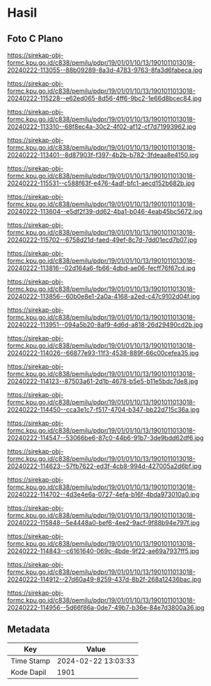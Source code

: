 # Hasil

## Foto C Plano

https://sirekap-obj-formc.kpu.go.id/c838/pemilu/pdpr/19/01/01/10/13/1901011013018-20240222-113055--88b09289-8a3d-4783-9763-8fa3d6fabeca.jpg

https://sirekap-obj-formc.kpu.go.id/c838/pemilu/pdpr/19/01/01/10/13/1901011013018-20240222-115228--e62ed065-8d56-4ff6-9bc2-1e66d8bcec84.jpg

https://sirekap-obj-formc.kpu.go.id/c838/pemilu/pdpr/19/01/01/10/13/1901011013018-20240222-113310--68f8ec4a-30c2-4f02-af12-cf7d71993962.jpg

https://sirekap-obj-formc.kpu.go.id/c838/pemilu/pdpr/19/01/01/10/13/1901011013018-20240222-113401--8d87903f-f397-4b2b-b782-3fdeaa8e4150.jpg

https://sirekap-obj-formc.kpu.go.id/c838/pemilu/pdpr/19/01/01/10/13/1901011013018-20240222-115531--c588f63f-e476-4adf-bfc1-aecd152b682b.jpg

https://sirekap-obj-formc.kpu.go.id/c838/pemilu/pdpr/19/01/01/10/13/1901011013018-20240222-113604--e5df2f39-dd62-4ba1-b046-4eab45bc5672.jpg

https://sirekap-obj-formc.kpu.go.id/c838/pemilu/pdpr/19/01/01/10/13/1901011013018-20240222-115702--6758d21d-faed-49ef-8c7d-7dd01ecd7b07.jpg

https://sirekap-obj-formc.kpu.go.id/c838/pemilu/pdpr/19/01/01/10/13/1901011013018-20240222-113816--02d164a6-fb66-4dbd-ae06-fecff76f67cd.jpg

https://sirekap-obj-formc.kpu.go.id/c838/pemilu/pdpr/19/01/01/10/13/1901011013018-20240222-113856--60b0e8e1-2a0a-4168-a2ed-c47c9102d04f.jpg

https://sirekap-obj-formc.kpu.go.id/c838/pemilu/pdpr/19/01/01/10/13/1901011013018-20240222-113951--094a5b20-8af9-4d6d-a818-26d29490cd2b.jpg

https://sirekap-obj-formc.kpu.go.id/c838/pemilu/pdpr/19/01/01/10/13/1901011013018-20240222-114026--66877e93-11f3-4538-889f-66c00cefea35.jpg

https://sirekap-obj-formc.kpu.go.id/c838/pemilu/pdpr/19/01/01/10/13/1901011013018-20240222-114123--87503a61-2d1b-4678-b5e5-b11e5bdc7de8.jpg

https://sirekap-obj-formc.kpu.go.id/c838/pemilu/pdpr/19/01/01/10/13/1901011013018-20240222-114450--cca3e1c7-f517-4704-b347-bb22d715c36a.jpg

https://sirekap-obj-formc.kpu.go.id/c838/pemilu/pdpr/19/01/01/10/13/1901011013018-20240222-114547--53066be6-87c0-44b6-91b7-3de9bdd62df6.jpg

https://sirekap-obj-formc.kpu.go.id/c838/pemilu/pdpr/19/01/01/10/13/1901011013018-20240222-114623--57fb7622-ed3f-4cb8-994d-427005a2d6bf.jpg

https://sirekap-obj-formc.kpu.go.id/c838/pemilu/pdpr/19/01/01/10/13/1901011013018-20240222-114702--4d3e4e6a-0727-4efa-b16f-4bda973010a0.jpg

https://sirekap-obj-formc.kpu.go.id/c838/pemilu/pdpr/19/01/01/10/13/1901011013018-20240222-115848--5e4448a0-bef6-4ee2-9acf-9f88b94e797f.jpg

https://sirekap-obj-formc.kpu.go.id/c838/pemilu/pdpr/19/01/01/10/13/1901011013018-20240222-114843--c6161640-069c-4bde-9f22-ae69a7937ff5.jpg

https://sirekap-obj-formc.kpu.go.id/c838/pemilu/pdpr/19/01/01/10/13/1901011013018-20240222-114912--27d60a49-8259-437d-8b2f-268a12436bac.jpg

https://sirekap-obj-formc.kpu.go.id/c838/pemilu/pdpr/19/01/01/10/13/1901011013018-20240222-114956--5d66f86a-0de7-49b7-b36e-84e7d3800a36.jpg


## Metadata

| Key        | Value               |
| ---------- | ------------------- |
| Time Stamp | 2024-02-22 13:03:33 |
| Kode Dapil | 1901                |



